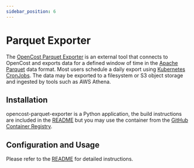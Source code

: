 ```yaml
---
sidebar_position: 6
---
```


# Parquet Exporter

The [OpenCost Parquet Exporter](https://github.com/opencost/opencost-parquet-exporter) is an external tool that connects to OpenCost and exports data for a defined window of time in the [Apache Parquet](https://parquet.apache.org/) data format. Most users schedule a daily export using [Kubernetes CronJobs](https://kubernetes.io/docs/concepts/workloads/controllers/cron-jobs/). The data may be exported to a filesystem or S3 object storage and ingested by tools such as AWS Athena.

## Installation

opencost-parquet-exporter is a Python application, the build instructions are included in the [README](https://github.com/opencost/opencost-parquet-exporter/blob/main/README.md) but you may use the container from the [GitHub Container Registry](https://github.com/opencost/opencost-parquet-exporter/pkgs/container/opencost-parquet-exporter).

## Configuration and Usage

Please refer to the [README](https://github.com/opencost/opencost-parquet-exporter/blob/main/README.md) for detailed instructions.
